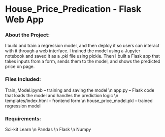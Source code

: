 # House_Price_Predication - Flask Web App

### About the Project:
I build and train a regression model, and then deploy it so users can interact with it through a web interface. I trained the model using a Jupyter notebook and saved it as a .pkl file using pickle. Then I built a Flask app that takes inputs from a form, sends them to the model, and shows the predicted price on page.

### Files Included:
Train_Model.ipynb – training and saving the model \n
app.py – Flask code that loads the model and handles the prediction logic \n
templates/index.html – frontend form \n
house_price_model.pkl – trained regression model

### Requirements:
Sci-kit Learn \n
Pandas \n
Flask \n
Numpy

